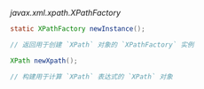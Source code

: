 *javax.xml.xpath.XPathFactory*
```java
static XPathFactory newInstance();

// 返回用于创建 `XPath` 对象的 `XPathFactory` 实例

XPath newXpath();

// 构建用于计算 `XPath` 表达式的 `XPath` 对象

```